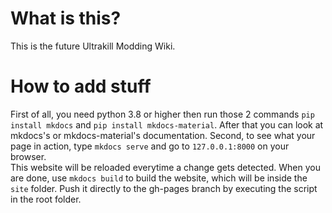 # What is this?

This is the future Ultrakill Modding Wiki.

# How to add stuff

First of all, you need python 3.8 or higher then run those 2 commands `pip install mkdocs` and `pip install mkdocs-material`. After that you can look at mkdocs's or mkdocs-material's documentation. Second, to see what your page in action, type `mkdocs serve` and go to `127.0.0.1:8000` on your browser.  
This website will be reloaded everytime a change gets detected. When you are done, use `mkdocs build` to build the website, which will be inside the `site` folder. Push it directly to the gh-pages branch by executing the script in the root folder.
